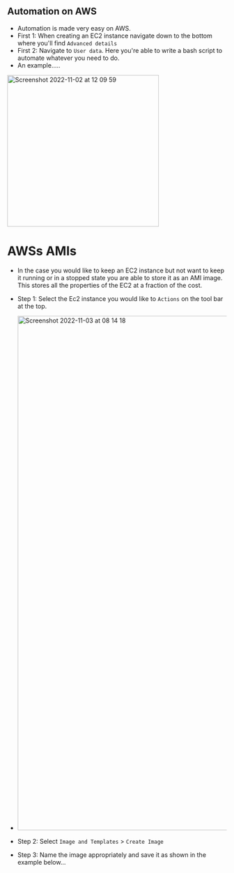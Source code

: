 ## Automation on AWS

- Automation is made very easy on AWS. 
- First 1: When creating an EC2 instance navigate down to the bottom where you'll find `Advanced details` 
- First 2: Navigate to `User data`. Here you're able to write a bash script to automate whatever you need to do.
- An example.....

<img width="348" alt="Screenshot 2022-11-02 at 12 09 59" src="https://user-images.githubusercontent.com/115224560/199672027-7767ccf7-3e89-44b3-98cc-b3f38cf0d7e9.png">


# AWSs AMIs

- In the case you would like to keep an EC2 instance but not want to keep it running or in a stopped state you are able to store it as an AMI image. This stores all the properties of the EC2 at a fraction of the cost.

- Step 1: Select the Ec2 instance you would like to `Actions` on the tool bar at the top.
- <img width="1181" alt="Screenshot 2022-11-03 at 08 14 18" src="https://user-images.githubusercontent.com/115224560/199674356-5676e388-e20a-4342-a036-a45f20198e1b.png">

- Step 2: Select `Image and Templates` > `Create Image`
- Step 3: Name the image appropriately and save it as shown in the example below...
